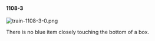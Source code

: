 #### 1108-3
![train-1108-3-0.png](https://github.com/lil-lab/nlvr/raw/master/nlvr/train/images/68/train-1108-3-0.png "train-1108-3-0.png")

There is no blue item closely touching the bottom of a box.
